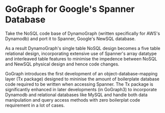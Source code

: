 # GoGraph for Google's Spanner Database

Take the NoSQL code base of DynamoGraph (written specifically for AWS's Dynamodb) and port it to Spanner, Google's NewSQL database. 

As a result DynamoGraph's single table NoSQL design becomes a five table relational design, incorporating extensive use of Spanner's array datatype and interleaved table features to minimise the impedence between NoSQL and NewSQL physical design and hence code changes.

GoGraph introduces the first development of an object-database-mapping layer (Tx package) designed to mininise the amount of boilerplate database code required to be written when accessing Spanner. The Tx package is significantly enhanced in later developments (in GoGraph3) to incorporate Dynamodb and relational databases like MySQL and handle both data manipulation and query access methods with zero boilerplat code requirement in a lot of cases.


